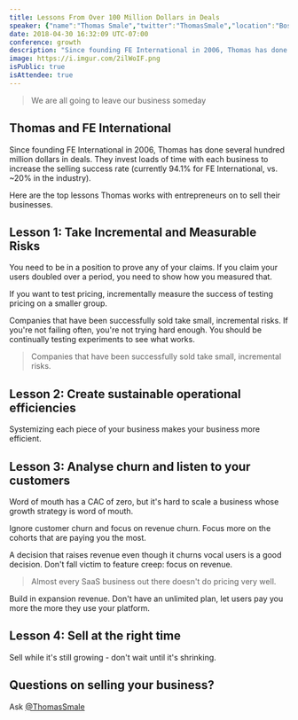 ```yaml
---
title: Lessons From Over 100 Million Dollars in Deals
speaker: {"name":"Thomas Smale","twitter":"ThomasSmale","location":"Boston and London","description":"Founder of FE International. We help sell online businesses. Speaker. Columnist at https://t.co/AZs6NVl3tI","verified":false,"image":"https://pbs.twimg.com/profile_images/560388726820323328/y6DXcyiD.jpeg","website":"http://feinternational.com"}
date: 2018-04-30 16:32:09 UTC-07:00
conference: growth
description: "Since founding FE International in 2006, Thomas has done several hundred million dollars in deals. They invest loads of time with each business to increase the selling success rate. Here's how."
image: https://i.imgur.com/2ilWoIF.png
isPublic: true
isAttendee: true
---
```


> We are all going to leave our business someday

## Thomas and FE International

Since founding FE International in 2006, Thomas has done several hundred million dollars in deals. They invest loads of time with each business to increase the selling success rate (currently 94.1% for FE International, vs. ~20% in the industry).

Here are the top lessons Thomas works with entrepreneurs on to sell their businesses.

## Lesson 1: Take Incremental and Measurable Risks

You need to be in a position to prove any of your claims. If you claim your users doubled over a period, you need to show how you measured that.

If you want to test pricing, incrementally measure the success of testing pricing on a smaller group.

Companies that have been successfully sold take small, incremental risks. If you're not failing often, you're not trying hard enough. You should be continually testing experiments to see what works.

> Companies that have been successfully sold take small, incremental risks.

## Lesson 2: Create sustainable operational efficiencies

Systemizing each piece of your business makes your business more efficient.

## Lesson 3: Analyse churn and listen to your customers

Word of mouth has a CAC of zero, but it's hard to scale a business whose growth strategy is word of mouth.

Ignore customer churn and focus on revenue churn. Focus more on the cohorts that are paying you the most.

A decision that raises revenue even though it churns vocal users is a good decision. Don't fall victim to feature creep: focus on revenue.

> Almost every SaaS business out there doesn't do pricing very well.

Build in expansion revenue. Don't have an unlimited plan, let users pay you more the more they use your platform.

## Lesson 4: Sell at the right time

Sell while it's still growing - don't wait until it's shrinking.

## Questions on selling your business?

Ask [@ThomasSmale](https://twitter.com/ThomasSmale)
